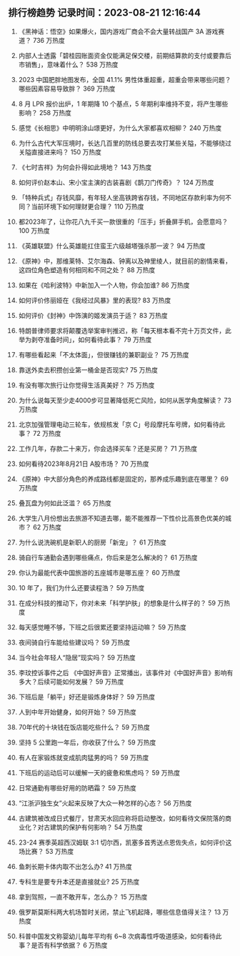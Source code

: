 
## 排行榜趋势 记录时间：2023-08-21 12:16:44
  
  1. 《黑神话：悟空》如果爆火，国内游戏厂商会不会大量转战国产 3A 游戏赛道？ 736 万热度
    
  2. 内部人士透露「碧桂园账面资金仅能满足保交楼，前期结算款的支付或要靠后市销售」，意味着什么？ 538 万热度
    
  3. 2023 中国肥胖地图发布，全国 41.1% 男性体重超重，超重会带来哪些问题？哪些因素容易导致胖？ 369 万热度
    
  4. 8 月 LPR 报价出炉，1 年期降 10 个基点，5 年期利率维持不变，将产生哪些影响？ 258 万热度
    
  5. 感觉《长相思》中明明涂山璟更好，为什么大家都喜欢相柳？ 240 万热度
    
  6. 为什么古代大军压境时，长达几百里的防线总要去攻打某些关隘，不能够绕过关隘直接进来吗？ 150 万热度
    
  7. 《七时吉祥》为何会扑得如此境地？ 143 万热度
    
  8. 如何评价赵本山、宋小宝主演的古装喜剧《鹊刀门传奇》？ 124 万热度
    
  9. 「特种兵式」存钱风靡，有年轻人坐高铁跨省存钱，不同地区存款利率为何不同？当前环境下如何理财更合理？ 110 万热度
    
  10. 都2023年了，让你花八九千买一款很重的「压手」折叠屏手机，会愿意吗？ 100 万热度
    
  11. 《英雄联盟》什么英雄能扛住蛮王六级越塔强杀那一波？ 94 万热度
    
  12. 《原神》中，那维莱特、艾尔海森、钟离以及神里绫人，就目前的剧情来看，这四位角色塑造有何相同和不同之处？ 88 万热度
    
  13. 如果在《哈利波特》中新加入一个人物，你会加谁? 86 万热度
    
  14. 如何评价佟丽娅在《我经过风暴》里的表现? 83 万热度
    
  15. 如何评价《封神》中饰演的姬发演员于适？ 83 万热度
    
  16. 特朗普律师要求将颠覆选举案审判推迟，称「每天根本看不完十万页文件，此举为剥夺准备时间」，如何看待此事？ 79 万热度
    
  17. 有哪些看起来「不太体面」，但很赚钱的兼职副业？ 75 万热度
    
  18. 靠送外卖去积攒创业第一桶金是否现实? 75 万热度
    
  19. 有没有哪次旅行让你觉得生活真美好？ 75 万热度
    
  20. 为什么说每天至少走4000步可显著降低死亡风险，如何从医学角度解读？ 73 万热度
    
  21. 北京加强管理电动三轮车，依规核发「京 C」号段摩托车号牌，如何看待此事？ 72 万热度
    
  22. 工作几年，存款二十来万，你会选择买车？还是买房？ 71 万热度
    
  23. 如何看待2023年8月21日 A股市场？ 70 万热度
    
  24. 《原神》中大部分角色的养成路线都是固定的，那养成乐趣到底在哪里？ 69 万热度
    
  25. 叠瓦盘为何如此泛滥？ 65 万热度
    
  26. 大学生八月份想出去旅游不知道去哪，能不能推荐一下性价比高景色优美的城市？ 62 万热度
    
  27. 为什么说洗碗机是新职人的厨房「新宠」？ 61 万热度
    
  28. 骑自行车通勤会遇到哪些痛点，你后来是怎么解决的？ 61 万热度
    
  29. 你认为最能代表中国旅游的五座城市是哪五座？ 60 万热度
    
  30. 10 年了，我们为什么还要读程浩？ 59 万热度
    
  31. 在成分科技的推动下，你对未来「科学护肤」的想象是什么样子的？ 59 万热度
    
  32. 每天感觉睡不够，下班之后很累还要坚持运动嘛？ 59 万热度
    
  33. 夜间骑自行车能给些建议吗？ 59 万热度
    
  34. 当今社会年轻人“隐居”现实吗？ 59 万热度
    
  35. 李玟控诉事件之后 《中国好声音》正常播出，该事件对《中国好声音》影响有多大？后续可能如何发展？ 59 万热度
    
  36. 下班后是「躺平」好还是锻炼身体好？ 59 万热度
    
  37. 人到中年开始健身，如何开始？ 59 万热度
    
  38. 70年代的十块钱在饭店能吃些什么？ 59 万热度
    
  39. 坚持 5 公里跑一年后，你收获了什么？ 59 万热度
    
  40. 有人在家锻炼就变成肌肉猛男的吗？ 59 万热度
    
  41. 下班后的运动后可以缓解一天的疲惫和焦虑吗？ 59 万热度
    
  42. 日常通勤有哪些好用的防晒霜？ 59 万热度
    
  43. “江浙沪独生女”火起来反映了大众一种怎样的心态？ 56 万热度
    
  44. 古建筑被改成日式餐厅，甘肃天水回应称将启动整改，如何看待文保院落的商业化？对古建筑的保护有何影响？ 54 万热度
    
  45. 23-24 赛季英超西汉姆联 3:1 切尔西，凯塞多首秀送点恩佐失点，如何评价这场比赛？ 53 万热度
    
  46. 鱼刺长期卡体内取不出怎么办? 41 万热度
    
  47. 专科生是要专升本还是直接就业? 25 万热度
    
  48. 拿到驾照，一直不敢开车，怎么办？ 15 万热度
    
  49. 俄罗斯莫斯科两大机场暂时关闭，禁止飞机起降，哪些信息值得关注？ 13 万热度
    
  50. 科普中国发文称婴幼儿每年平均有 6~8 次病毒性呼吸道感染，如何看待此事？是否有科学依据？ 6 万热度
    